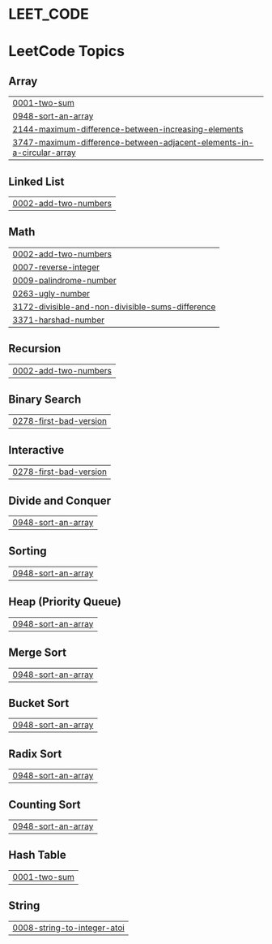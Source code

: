 # LEET_CODE
<!---LeetCode Topics Start-->
# LeetCode Topics
## Array
|  |
| ------- |
| [0001-two-sum](https://github.com/vaarshik6666/LEET_CODE/tree/master/0001-two-sum) |
| [0948-sort-an-array](https://github.com/vaarshik6666/LEET_CODE/tree/master/0948-sort-an-array) |
| [2144-maximum-difference-between-increasing-elements](https://github.com/vaarshik6666/LEET_CODE/tree/master/2144-maximum-difference-between-increasing-elements) |
| [3747-maximum-difference-between-adjacent-elements-in-a-circular-array](https://github.com/vaarshik6666/LEET_CODE/tree/master/3747-maximum-difference-between-adjacent-elements-in-a-circular-array) |
## Linked List
|  |
| ------- |
| [0002-add-two-numbers](https://github.com/vaarshik6666/LEET_CODE/tree/master/0002-add-two-numbers) |
## Math
|  |
| ------- |
| [0002-add-two-numbers](https://github.com/vaarshik6666/LEET_CODE/tree/master/0002-add-two-numbers) |
| [0007-reverse-integer](https://github.com/vaarshik6666/LEET_CODE/tree/master/0007-reverse-integer) |
| [0009-palindrome-number](https://github.com/vaarshik6666/LEET_CODE/tree/master/0009-palindrome-number) |
| [0263-ugly-number](https://github.com/vaarshik6666/LEET_CODE/tree/master/0263-ugly-number) |
| [3172-divisible-and-non-divisible-sums-difference](https://github.com/vaarshik6666/LEET_CODE/tree/master/3172-divisible-and-non-divisible-sums-difference) |
| [3371-harshad-number](https://github.com/vaarshik6666/LEET_CODE/tree/master/3371-harshad-number) |
## Recursion
|  |
| ------- |
| [0002-add-two-numbers](https://github.com/vaarshik6666/LEET_CODE/tree/master/0002-add-two-numbers) |
## Binary Search
|  |
| ------- |
| [0278-first-bad-version](https://github.com/vaarshik6666/LEET_CODE/tree/master/0278-first-bad-version) |
## Interactive
|  |
| ------- |
| [0278-first-bad-version](https://github.com/vaarshik6666/LEET_CODE/tree/master/0278-first-bad-version) |
## Divide and Conquer
|  |
| ------- |
| [0948-sort-an-array](https://github.com/vaarshik6666/LEET_CODE/tree/master/0948-sort-an-array) |
## Sorting
|  |
| ------- |
| [0948-sort-an-array](https://github.com/vaarshik6666/LEET_CODE/tree/master/0948-sort-an-array) |
## Heap (Priority Queue)
|  |
| ------- |
| [0948-sort-an-array](https://github.com/vaarshik6666/LEET_CODE/tree/master/0948-sort-an-array) |
## Merge Sort
|  |
| ------- |
| [0948-sort-an-array](https://github.com/vaarshik6666/LEET_CODE/tree/master/0948-sort-an-array) |
## Bucket Sort
|  |
| ------- |
| [0948-sort-an-array](https://github.com/vaarshik6666/LEET_CODE/tree/master/0948-sort-an-array) |
## Radix Sort
|  |
| ------- |
| [0948-sort-an-array](https://github.com/vaarshik6666/LEET_CODE/tree/master/0948-sort-an-array) |
## Counting Sort
|  |
| ------- |
| [0948-sort-an-array](https://github.com/vaarshik6666/LEET_CODE/tree/master/0948-sort-an-array) |
## Hash Table
|  |
| ------- |
| [0001-two-sum](https://github.com/vaarshik6666/LEET_CODE/tree/master/0001-two-sum) |
## String
|  |
| ------- |
| [0008-string-to-integer-atoi](https://github.com/vaarshik6666/LEET_CODE/tree/master/0008-string-to-integer-atoi) |
<!---LeetCode Topics End-->